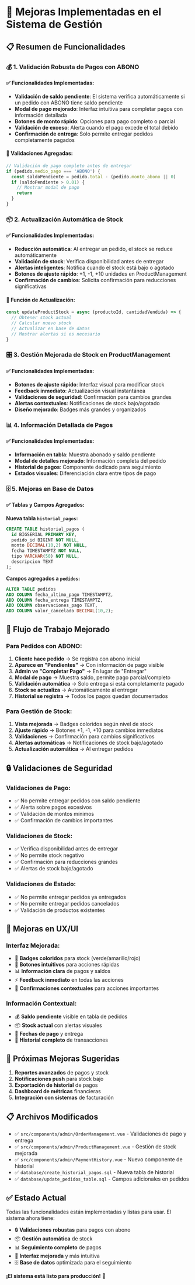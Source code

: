 # 🚀 Mejoras Implementadas en el Sistema de Gestión

## 📋 Resumen de Funcionalidades

### 💰 **1. Validación Robusta de Pagos con ABONO**

#### ✅ **Funcionalidades Implementadas:**
- **Validación de saldo pendiente**: El sistema verifica automáticamente si un pedido con ABONO tiene saldo pendiente
- **Modal de pago mejorado**: Interfaz intuitiva para completar pagos con información detallada
- **Botones de monto rápido**: Opciones para pago completo o parcial
- **Validación de exceso**: Alerta cuando el pago excede el total debido
- **Confirmación de entrega**: Solo permite entregar pedidos completamente pagados

#### 🔧 **Validaciones Agregadas:**
```javascript
// Validación de pago completo antes de entregar
if (pedido.medio_pago === 'ABONO') {
  const saldoPendiente = pedido.total - (pedido.monto_abono || 0)
  if (saldoPendiente > 0.01) {
    // Mostrar modal de pago
    return
  }
}
```

### 📦 **2. Actualización Automática de Stock**

#### ✅ **Funcionalidades Implementadas:**
- **Reducción automática**: Al entregar un pedido, el stock se reduce automáticamente
- **Validación de stock**: Verifica disponibilidad antes de entregar
- **Alertas inteligentes**: Notifica cuando el stock está bajo o agotado
- **Botones de ajuste rápido**: +1, -1, +10 unidades en ProductManagement
- **Confirmación de cambios**: Solicita confirmación para reducciones significativas

#### 🔧 **Función de Actualización:**
```javascript
const updateProductStock = async (productoId, cantidadVendida) => {
  // Obtener stock actual
  // Calcular nuevo stock
  // Actualizar en base de datos
  // Mostrar alertas si es necesario
}
```

### 🎛️ **3. Gestión Mejorada de Stock en ProductManagement**

#### ✅ **Funcionalidades Implementadas:**
- **Botones de ajuste rápido**: Interfaz visual para modificar stock
- **Feedback inmediato**: Actualización visual instantánea
- **Validaciones de seguridad**: Confirmación para cambios grandes
- **Alertas contextuales**: Notificaciones de stock bajo/agotado
- **Diseño mejorado**: Badges más grandes y organizados

### 📊 **4. Información Detallada de Pagos**

#### ✅ **Funcionalidades Implementadas:**
- **Información en tabla**: Muestra abonado y saldo pendiente
- **Modal de detalles mejorado**: Información completa del pedido
- **Historial de pagos**: Componente dedicado para seguimiento
- **Estados visuales**: Diferenciación clara entre tipos de pago

### 🗄️ **5. Mejoras en Base de Datos**

#### ✅ **Tablas y Campos Agregados:**

**Nueva tabla `historial_pagos`:**
```sql
CREATE TABLE historial_pagos (
  id BIGSERIAL PRIMARY KEY,
  pedido_id BIGINT NOT NULL,
  monto DECIMAL(10,2) NOT NULL,
  fecha TIMESTAMPTZ NOT NULL,
  tipo VARCHAR(50) NOT NULL,
  descripcion TEXT
);
```

**Campos agregados a `pedidos`:**
```sql
ALTER TABLE pedidos 
ADD COLUMN fecha_ultimo_pago TIMESTAMPTZ,
ADD COLUMN fecha_entrega TIMESTAMPTZ,
ADD COLUMN observaciones_pago TEXT,
ADD COLUMN valor_cancelado DECIMAL(10,2);
```

## 🎯 **Flujo de Trabajo Mejorado**

### **Para Pedidos con ABONO:**
1. **Cliente hace pedido** → Se registra con abono inicial
2. **Aparece en "Pendientes"** → Con información de pago visible
3. **Admin ve "Completar Pago"** → En lugar de "Entregar"
4. **Modal de pago** → Muestra saldo, permite pago parcial/completo
5. **Validación automática** → Solo entrega si está completamente pagado
6. **Stock se actualiza** → Automáticamente al entregar
7. **Historial se registra** → Todos los pagos quedan documentados

### **Para Gestión de Stock:**
1. **Vista mejorada** → Badges coloridos según nivel de stock
2. **Ajuste rápido** → Botones +1, -1, +10 para cambios inmediatos
3. **Validaciones** → Confirmación para cambios significativos
4. **Alertas automáticas** → Notificaciones de stock bajo/agotado
5. **Actualización automática** → Al entregar pedidos

## 🔒 **Validaciones de Seguridad**

### **Validaciones de Pago:**
- ✅ No permite entregar pedidos con saldo pendiente
- ✅ Alerta sobre pagos excesivos
- ✅ Validación de montos mínimos
- ✅ Confirmación de cambios importantes

### **Validaciones de Stock:**
- ✅ Verifica disponibilidad antes de entregar
- ✅ No permite stock negativo
- ✅ Confirmación para reducciones grandes
- ✅ Alertas de stock bajo/agotado

### **Validaciones de Estado:**
- ✅ No permite entregar pedidos ya entregados
- ✅ No permite entregar pedidos cancelados
- ✅ Validación de productos existentes

## 📱 **Mejoras en UX/UI**

### **Interfaz Mejorada:**
- 🎨 **Badges coloridos** para stock (verde/amarillo/rojo)
- 🔘 **Botones intuitivos** para acciones rápidas
- 📊 **Información clara** de pagos y saldos
- ⚡ **Feedback inmediato** en todas las acciones
- 🎯 **Confirmaciones contextuales** para acciones importantes

### **Información Contextual:**
- 💰 **Saldo pendiente** visible en tabla de pedidos
- 📦 **Stock actual** con alertas visuales
- 📅 **Fechas de pago** y entrega
- 📝 **Historial completo** de transacciones

## 🚀 **Próximas Mejoras Sugeridas**

1. **Reportes avanzados** de pagos y stock
2. **Notificaciones push** para stock bajo
3. **Exportación de historial** de pagos
4. **Dashboard de métricas** financieras
5. **Integración con sistemas** de facturación

## 📋 **Archivos Modificados**

- ✅ `src/components/admin/OrderManagement.vue` - Validaciones de pago y entrega
- ✅ `src/components/admin/ProductManagement.vue` - Gestión de stock mejorada
- ✅ `src/components/admin/PaymentHistory.vue` - Nuevo componente de historial
- ✅ `database/create_historial_pagos.sql` - Nueva tabla de historial
- ✅ `database/update_pedidos_table.sql` - Campos adicionales en pedidos

## ✅ **Estado Actual**

Todas las funcionalidades están implementadas y listas para usar. El sistema ahora tiene:

- 🔒 **Validaciones robustas** para pagos con abono
- 📦 **Gestión automática** de stock
- 📊 **Seguimiento completo** de pagos
- 🎨 **Interfaz mejorada** y más intuitiva
- 🗄️ **Base de datos** optimizada para el seguimiento

**¡El sistema está listo para producción!** 🎉